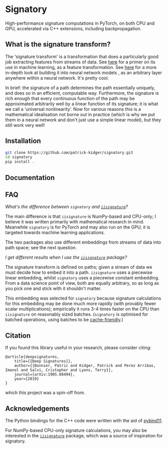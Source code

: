 # Signatory
High-performance signature computations in PyTorch, on both CPU and GPU, accelerated via C++ extensions, including backpropagation.

## What is the signature transform?
The 'signature transform' is a transformation that does a particularly good job extracting features from streams of data. See [here](https://arxiv.org/abs/1603.03788) for a primer on its use in machine learning, as a feature transformation. See [here](https://arxiv.org/abs/1905.08494) for a more in-depth look at building it into neural network models , as an arbitrary layer anywhere within a neural network. It's pretty cool.

In brief: the signature of a path determines the path essentially uniquely, and does so in an efficient, computable way.  Furthermore, the signature is rich enough that every continuous function of the path may be approximated arbitrarily well by a linear function of its signature; it is what we call a ‘universal nonlinearity’. Now for various reasons this is a mathematical idealisation not borne out in practice (which is why we put them in a neural network and don't just use a simple linear model), but they still work very well!

## Installation
```bash
git clone https://github.com/patrick-kidger/signatory.git
cd signatory
pip install .
```

## Documentation


## FAQ
*What's the difference between `signatory` and [`iisignature`](https://github.com/bottler/iisignature)?*

The main difference is that `iisignature` is NumPy-based and CPU-only; I believe it was written primarily with mathematical research in mind. Meanwhile `signatory` is for PyTorch and may also run on the GPU; it is targeted towards machine learning applications.

The two packages also use different embeddings from streams of data into path space; see the next question.

*I get different results when I use the [`iisignature`](https://github.com/bottler/iisignature) package?*

The signature transform is defined on paths; given a stream of data we must decide how to embed it into a path. `iisignature` uses a piecewise linear embedding, whilst `signatory` uses a piecewise constant embedding. From a data science point of view, both are equally arbitrary, so as long as you pick one and stick with it shouldn't matter. 

This embedding was selected for `signatory` because signature calculations for this embedding may be done much more rapidly (with provably fewer scalar multiplications); empirically it runs 3-4 times faster on the CPU than `iisignature` on reasonably sized batches. (`signatory` is optimised for batched operations, using batches to be [cache-friendly](https://stackoverflow.com/questions/16699247/what-is-a-cache-friendly-code).)


## Citation
If you found this library useful in your research, please consider citing:
```
@article{deepsignatures,
    title={{Deep Signatures}},
    author={{Bonnier, Patric and Kidger, Patrick and Perez Arribas, Imanol and Salvi, Cristopher and Lyons, Terry}},
    journal={arXiv:1905.08494},
    year={2019}
}
```
which this project was a spin-off from.

## Acknowledgements
The Python bindings for the C++ code were written with the aid of [pybind11](https://github.com/pybind/pybind11).

For NumPy-based CPU-only signature calculations, you may also be interested in the [`iisignature`](https://github.com/bottler/iisignature) package, which was a source of inspiration for signatory.